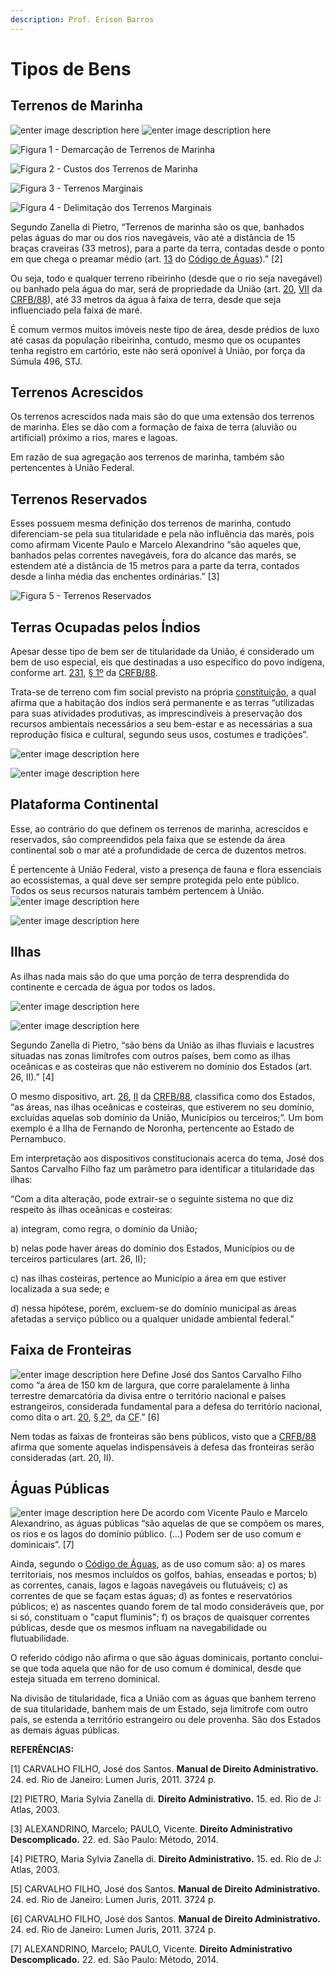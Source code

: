 ```yaml
---
description: Prof. Erison Barros
---
```


# Tipos de Bens

## Terrenos de Marinha

![enter image description here](https://encrypted-tbn0.gstatic.com/images?q=tbn:ANd9GcQj22VbC8fk8D\_jFPXMq1BxjVaT6DL5HZ0Plg\&usqp=CAU) ![enter image description here](https://oxereta.com/images/noticia/A5975d66ee7810.jpg)

![Figura 1 - Demarcação de Terrenos de Marinha](https://www.politize.com.br/wp-content/uploads/2021/02/Captura-de-Tela-142.png)

![Figura 2 - Custos dos Terrenos de Marinha](http://www2.camara.leg.br/camaranoticias/imagens/imgNoticiaUpload1418387433295.jpg)

![Figura 3 - Terrenos Marginais](https://regularizacaofundiariamt.com/wp-content/uploads/2020/08/LIMEO.png)

![Figura 4 - Delimitação dos Terrenos Marginais](https://www.gov.br/economia/pt-br/assuntos/patrimonio-da-uniao/bens-da-uniao/imagens/terrenosmarginais.jpg)

Segundo Zanella di Pietro, “Terrenos de marinha são os que, banhados pelas águas do mar ou dos rios navegáveis, vão até a distância de 15 braças craveiras (33 metros), para a parte da terra, contadas desde o ponto em que chega o preamar médio (art. [13](https://www.jusbrasil.com.br/topicos/10609113/artigo-13-do-decreto-n-24643-de-10-de-julho-de-1934) do [Código de Águas](https://www.jusbrasil.com.br/legislacao/91582/c%C3%B3digo-de-%C3%A1guas-decreto-24643-34)).” \[2]

Ou seja, todo e qualquer terreno ribeirinho (desde que o rio seja navegável) ou banhado pela água do mar, será de propriedade da União (art. [20](https://www.jusbrasil.com.br/topicos/10639137/artigo-20-da-constitui%C3%A7%C3%A3o-federal-de-1988), [VII](https://www.jusbrasil.com.br/topicos/10721710/inciso-vii-do-artigo-20-da-constitui%C3%A7%C3%A3o-federal-de-1988) da [CRFB/88](https://www.jusbrasil.com.br/legislacao/188546065/constitui%C3%A7%C3%A3o-federal-constitui%C3%A7%C3%A3o-da-republica-federativa-do-brasil-1988)), até 33 metros da água à faixa de terra, desde que seja influenciado pela faixa de maré.

É comum vermos muitos imóveis neste tipo de área, desde prédios de luxo até casas da população ribeirinha, contudo, mesmo que os ocupantes tenha registro em cartório, este não será oponível à União, por força da Súmula 496, STJ.

## Terrenos Acrescidos

Os terrenos acrescidos nada mais são do que uma extensão dos terrenos de marinha. Eles se dão com a formação de faixa de terra (aluvião ou artificial) próximo a rios, mares e lagoas.

Em razão de sua agregação aos terrenos de marinha, também são pertencentes à União Federal.

## Terrenos Reservados

Esses possuem mesma definição dos terrenos de marinha, contudo diferenciam-se pela sua titularidade e pela não influência das marés, pois como afirmam Vicente Paulo e Marcelo Alexandrino “são aqueles que, banhados pelas correntes navegáveis, fora do alcance das marés, se estendem até a distância de 15 metros para a parte da terra, contados desde a linha média das enchentes ordinárias.” \[3]

![Figura 5 - Terrenos Reservados](http://2.bp.blogspot.com/-Y2bJetS9MPo/UjJHxwJ9XiI/AAAAAAAAEEQ/gLJAW9uAzL8/s1600/Slide2.PNG)

## Terras Ocupadas pelos Índios

Apesar desse tipo de bem ser de titularidade da União, é considerado um bem de uso especial, eis que destinadas a uso específico do povo indígena, conforme art. [231](https://www.jusbrasil.com.br/topicos/10643688/artigo-231-da-constitui%C3%A7%C3%A3o-federal-de-1988), [§ 1º](https://www.jusbrasil.com.br/topicos/10643655/par%C3%A1grafo-1-artigo-231-da-constitui%C3%A7%C3%A3o-federal-de-1988) da [CRFB/88](https://www.jusbrasil.com.br/legislacao/188546065/constitui%C3%A7%C3%A3o-federal-constitui%C3%A7%C3%A3o-da-republica-federativa-do-brasil-1988).

Trata-se de terreno com fim social previsto na própria [constituição](https://www.jusbrasil.com.br/legislacao/188546065/constitui%C3%A7%C3%A3o-federal-constitui%C3%A7%C3%A3o-da-republica-federativa-do-brasil-1988), a qual afirma que a habitação dos índios será permanente e as terras “utilizadas para suas atividades produtivas, as imprescindíveis à preservação dos recursos ambientais necessários a seu bem-estar e as necessárias a sua reprodução física e cultural, segundo seus usos, costumes e tradições”.

![enter image description here](https://uploads.metropoles.com/wp-content/uploads/2018/04/18183226/Infografico-1\_mapa2.jpg)

![enter image description here](https://img.socioambiental.org/d/338784-11/mapa.jpg)

## Plataforma Continental

Esse, ao contrário do que definem os terrenos de marinha, acrescidos e reservados, são compreendidos pela faixa que se estende da área continental sob o mar até a profundidade de cerca de duzentos metros.

É pertencente à União Federal, visto a presença de fauna e flora essenciais ao ecossistemas, a qual deve ser sempre protegida pelo ente público. Todos os seus recursos naturais também pertencem à União. ![enter image description here](https://upload.wikimedia.org/wikipedia/commons/5/5b/Plataforma\_continental1.jpg)

![enter image description here](http://www.infoescola.com/wp-content/uploads/2010/03/plataforma-continental.jpg)

## Ilhas

As ilhas nada mais são do que uma porção de terra desprendida do continente e cercada de água por todos os lados.

![enter image description here](https://live.staticflickr.com/3193/2692694298\_64624e149d\_b.jpg)

![enter image description here](https://www.ferias.tur.br/imgs/8768/amparodesaofrancisco/g\_amparo-de-sao-francisco-se-ilha-no-rio-sao-francisco-fotoedu-jung.jpg)

Segundo Zanella di Pietro, “são bens da União as ilhas fluviais e lacustres situadas nas zonas limítrofes com outros países, bem como as ilhas oceânicas e as costeiras que não estiverem no domínio dos Estados (art. 26, II).” \[4]

O mesmo dispositivo, art. [26](https://www.jusbrasil.com.br/topicos/10638596/artigo-26-da-constitui%C3%A7%C3%A3o-federal-de-1988), [II](https://www.jusbrasil.com.br/topicos/10717035/inciso-ii-do-artigo-26-da-constitui%C3%A7%C3%A3o-federal-de-1988) da [CRFB/88](https://www.jusbrasil.com.br/legislacao/188546065/constitui%C3%A7%C3%A3o-federal-constitui%C3%A7%C3%A3o-da-republica-federativa-do-brasil-1988), classifica como dos Estados, “as áreas, nas ilhas oceânicas e costeiras, que estiverem no seu domínio, excluídas aquelas sob domínio da União, Municípios ou terceiros;”. Um bom exemplo é a Ilha de Fernando de Noronha, pertencente ao Estado de Pernambuco.

Em interpretação aos dispositivos constitucionais acerca do tema, José dos Santos Carvalho Filho faz um parâmetro para identificar a titularidade das ilhas:

“Com a dita alteração, pode extrair-se o seguinte sistema no que diz respeito às ilhas oceânicas e costeiras:

a) integram, como regra, o domínio da União;

b) nelas pode haver áreas do domínio dos Estados, Municípios ou de terceiros particulares (art. 26, II);

c) nas ilhas costeiras, pertence ao Município a área em que estiver localizada a sua sede; e

d) nessa hipótese, porém, excluem-se do domínio municipal as áreas afetadas a serviço público ou a qualquer unidade ambiental federal.”

## Faixa de Fronteiras

![enter image description here](https://encrypted-tbn0.gstatic.com/images?q=tbn:ANd9GcSVDOykglgQDqHci-3G-ZYBZes56h9vk4PcXySfmHeOXZ4IdY2DpxTrDgqAlbu-ZlbjgI4\&usqp=CAU) Define José dos Santos Carvalho Filho como “a área de 150 km de largura, que corre paralelamente à linha terrestre demarcatória da divisa entre o território nacional e países estrangeiros, considerada fundamental para a defesa do território nacional, como dita o art. [20](https://www.jusbrasil.com.br/topicos/10639137/artigo-20-da-constitui%C3%A7%C3%A3o-federal-de-1988), [§ 2º](https://www.jusbrasil.com.br/topicos/10721483/par%C3%A1grafo-2-artigo-20-da-constitui%C3%A7%C3%A3o-federal-de-1988), da [CF](https://www.jusbrasil.com.br/legislacao/188546065/constitui%C3%A7%C3%A3o-federal-constitui%C3%A7%C3%A3o-da-republica-federativa-do-brasil-1988).” \[6]

Nem todas as faixas de fronteiras são bens públicos, visto que a [CRFB/88](https://www.jusbrasil.com.br/legislacao/188546065/constitui%C3%A7%C3%A3o-federal-constitui%C3%A7%C3%A3o-da-republica-federativa-do-brasil-1988) afirma que somente aquelas indispensáveis à defesa das fronteiras serão consideradas (art. 20, II).

## Águas Públicas

![enter image description here](https://www.sollicita.com.br/File/getFile?url=/NP/SollicitaAdmin/Content/ConteudoDinamico/ImagensDestaqueNoticia/vnfhxlc.jpeg) De acordo com Vicente Paulo e Marcelo Alexandrino, as águas públicas “são aquelas de que se compõem os mares, os rios e os lagos do domínio público. (...) Podem ser de uso comum e dominicais”. \[7]

Ainda, segundo o [Código de Águas](https://www.jusbrasil.com.br/legislacao/91582/c%C3%B3digo-de-%C3%A1guas-decreto-24643-34), as de uso comum são: a) os mares territoriais, nos mesmos incluídos os golfos, bahias, enseadas e portos; b) as correntes, canais, lagos e lagoas navegáveis ou flutuáveis; c) as correntes de que se façam estas águas; d) as fontes e reservatórios públicos; e) as nascentes quando forem de tal modo consideráveis que, por si só, constituam o "caput fluminis"; f) os braços de quaisquer correntes públicas, desde que os mesmos influam na navegabilidade ou flutuabilidade.

O referido código não afirma o que são águas dominicais, portanto conclui-se que toda aquela que não for de uso comum é dominical, desde que esteja situada em terreno dominical.

Na divisão de titularidade, fica a União com as águas que banhem terreno de sua titularidade, banhem mais de um Estado, seja limítrofe com outro país, se estenda a território estrangeiro ou dele provenha. São dos Estados as demais águas públicas.

**REFERÊNCIAS:**

\[1] CARVALHO FILHO, José dos Santos. **Manual de Direito Administrativo.** 24. ed. Rio de Janeiro: Lumen Juris, 2011. 3724 p.

\[2] PIETRO, Maria Sylvia Zanella di. **Direito Administrativo.** 15. ed. Rio de J: Atlas, 2003.

\[3] ALEXANDRINO, Marcelo; PAULO, Vicente. **Direito Administrativo Descomplicado.** 22. ed. São Paulo: Método, 2014.

\[4] PIETRO, Maria Sylvia Zanella di. **Direito Administrativo.** 15. ed. Rio de J: Atlas, 2003.

\[5] CARVALHO FILHO, José dos Santos. **Manual de Direito Administrativo.** 24. ed. Rio de Janeiro: Lumen Juris, 2011. 3724 p.

\[6] CARVALHO FILHO, José dos Santos. **Manual de Direito Administrativo.** 24. ed. Rio de Janeiro: Lumen Juris, 2011. 3724 p.

\[7] ALEXANDRINO, Marcelo; PAULO, Vicente. **Direito Administrativo Descomplicado.** 22. ed. São Paulo: Método, 2014.
